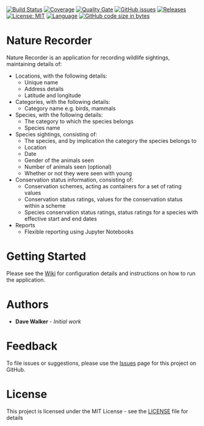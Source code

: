 [![Build Status](https://github.com/davewalker5/NatureRecorderPy/workflows/Python%20CI%20Build/badge.svg)](https://github.com/davewalker5/NatureRecorderPy/actions)
[![Coverage](https://codecov.io/gh/davewalker5/NatureRecorderPy/branch/main/graph/badge.svg?token=U86UFDVD5S)](https://codecov.io/gh/davewalker5/NatureRecorderPy)
[![Quality Gate](https://sonarcloud.io/api/project_badges/measure?project=davewalker5_NatureRecorderPy&metric=alert_status)](https://sonarcloud.io/summary/new_code?id=davewalker5_NatureRecorderPy)
[![GitHub issues](https://img.shields.io/github/issues/davewalker5/NatureRecorderPy)](https://github.com/davewalker5/NatureRecorderPy/issues)
[![Releases](https://img.shields.io/github/v/release/davewalker5/NatureRecorderPy.svg?include_prereleases)](https://github.com/davewalker5/NatureRecorderPy/releases)
[![License: MIT](https://img.shields.io/badge/License-mit-blue.svg)](https://github.com/davewalker5/NatureRecorderPy/blob/main/LICENSE)
[![Language](https://img.shields.io/badge/language-python-blue.svg)](https://www.python.org)
[![GitHub code size in bytes](https://img.shields.io/github/languages/code-size/davewalker5/NatureRecorderPy)](https://github.com/davewalker5/NatureRecorderPy/)

# Nature Recorder

Nature Recorder is an application for recording wildlife sightings, maintaining details of:

- Locations, with the following details:
  - Unique name
  - Address details
  - Latitude and longitude
- Categories, with the following details:
  - Category name e.g. birds, mammals
- Species, with the following details:
  - The category to which the species belongs
  - Species name
- Species sightings, consisting of:
  - The species, and by implication the category the species belongs to
  - Location
  - Date
  - Gender of the animals seen
  - Number of animals seen (optional)
  - Whether or not they were seen with young
- Conservation status information, consisting of:
  - Conservation schemes, acting as containers for a set of rating values
  - Conservation status ratings, values for the conservation status within a scheme
  - Species conservation status ratings, status ratings for a species with effective start and end dates
- Reports
  - Flexible reporting using Jupyter Notebooks

# Getting Started

Please see the [Wiki](https://github.com/davewalker5/NatureRecorderPy/wiki) for configuration details and instructions on how to run the application.

# Authors

- **Dave Walker** - _Initial work_

# Feedback

To file issues or suggestions, please use the [Issues](https://github.com/davewalker5/NatureRecorderPy/issues) page for this project on GitHub.

# License

This project is licensed under the MIT License - see the [LICENSE](LICENSE) file for details
